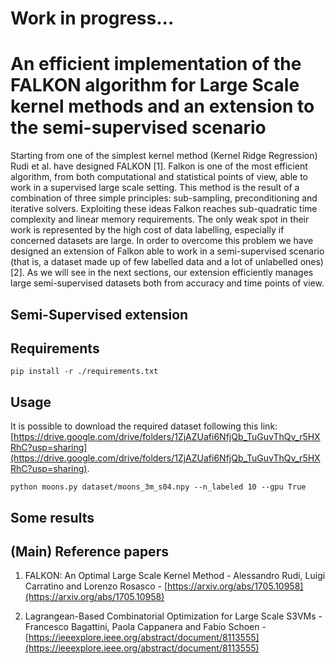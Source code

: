 # Work in progress...
# An efficient implementation of the FALKON algorithm for Large Scale kernel methods and an extension to the semi-supervised scenario

Starting from one of the simplest kernel method (Kernel Ridge Regression) Rudi et al. have designed FALKON [1]. Falkon is one of the most efficient algorithm, from both computational and statistical points of view, able to work in a supervised large scale setting. This method is the result of a combination of three simple principles: sub-sampling, preconditioning and iterative solvers. Exploiting these ideas Falkon reaches sub-quadratic time complexity and linear memory requirements. The only weak spot in their work is represented by the high cost of data labelling, especially if concerned datasets are large. In order to overcome this problem we have designed an extension of Falkon able to work in a semi-supervised scenario (that is, a dataset made up of few labelled data and a lot of unlabelled ones) [2]. As we will see in the next sections, our extension efficiently manages large semi-supervised datasets both from accuracy and time points of view.

## Semi-Supervised extension

## Requirements

``` pip install -r ./requirements.txt ```

## Usage
It is possible to download the required dataset following this link: [https://drive.google.com/drive/folders/1ZjAZUafi6NfjQb_TuGuvThQv_r5HXRhC?usp=sharing](https://drive.google.com/drive/folders/1ZjAZUafi6NfjQb_TuGuvThQv_r5HXRhC?usp=sharing).

``` python moons.py dataset/moons_3m_s04.npy --n_labeled 10 --gpu True ```

## Some results

## (Main) Reference papers
1. FALKON: An Optimal Large Scale Kernel Method - Alessandro Rudi, Luigi Carratino and Lorenzo Rosasco - [https://arxiv.org/abs/1705.10958](https://arxiv.org/abs/1705.10958)

2. Lagrangean-Based Combinatorial Optimization for Large Scale S3VMs - Francesco Bagattini, Paola Cappanera and Fabio Schoen - [https://ieeexplore.ieee.org/abstract/document/8113555](https://ieeexplore.ieee.org/abstract/document/8113555)
